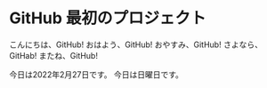 # GitHub 最初のプロジェクト

こんにちは、GitHub!
おはよう、GitHub!
おやすみ、GitHub!
さよなら、GitHab!
またね、GitHub!

今日は2022年2月27日です。
今日は日曜日です。
